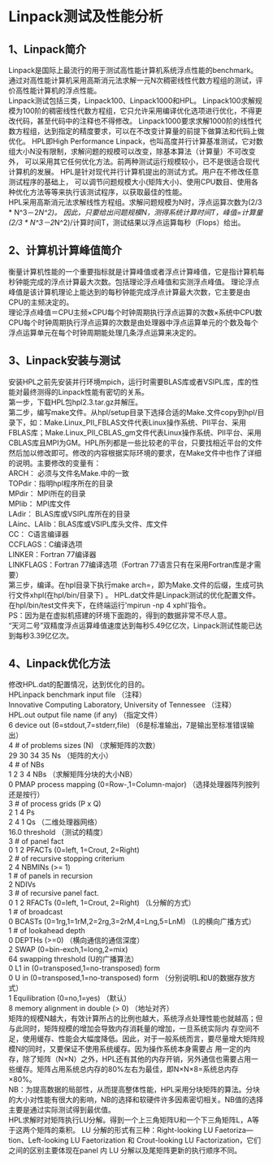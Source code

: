 Linpack测试及性能分析
=======
1、Linpack简介
-
Linpack是国际上最流行的用于测试高性能计算机系统浮点性能的benchmark。
通过对高性能计算机采用高斯消元法求解一元N次稠密线性代数方程组的测试，评价高性能计算机的浮点性能。  
Linpack测试包括三类，Linpack100、Linpack1000和HPL。
Linpack100求解规模为100阶的稠密线性代数方程组，它只允许采用编译优化选项进行优化，不得更改代码，甚至代码中的注释也不得修改。
Linpack1000要求求解1000阶的线性代数方程组，达到指定的精度要求，可以在不改变计算量的前提下做算法和代码上做优化。
HPL即High Performance Linpack，也叫高度并行计算基准测试，它对数组大小N没有限制，求解问题的规模可以改变，除基本算法（计算量）不可改变外，
可以采用其它任何优化方法。前两种测试运行规模较小，已不是很适合现代计算机的发展。
HPL是针对现代并行计算机提出的测试方式。用户在不修改任意测试程序的基础上，
可以调节问题规模大小(矩阵大小)、使用CPU数目、使用各种优化方法等等来执行该测试程序，以获取最佳的性能。  
HPL采用高斯消元法求解线性方程组。求解问题规模为N时，浮点运算次数为(2/3 * N^3－2*N^2)。
因此，只要给出问题规模N，测得系统计算时间T，峰值=计算量(2/3 * N^3－2*N^2)/计算时间T，测试结果以浮点运算每秒（Flops）给出。 
  
2、计算机计算峰值简介
-
衡量计算机性能的一个重要指标就是计算峰值或者浮点计算峰值，它是指计算机每秒钟能完成的浮点计算最大次数。包括理论浮点峰值和实测浮点峰值。
理论浮点峰值是该计算机理论上能达到的每秒钟能完成浮点计算最大次数，它主要是由CPU的主频决定的。  
理论浮点峰值＝CPU主频×CPU每个时钟周期执行浮点运算的次数×系统中CPU数  
CPU每个时钟周期执行浮点运算的次数是由处理器中浮点运算单元的个数及每个浮点运算单元在每个时钟周期能处理几条浮点运算来决定的。
  
3、Linpack安装与测试
-
安装HPL之前先安装并行环境mpich，运行时需要BLAS库或者VSIPL库，库的性能对最终测得的Linpack性能有密切的关系。  
第一步，下载HPL包hpl2.3.tar.gz并解压。  
第二步，编写make文件。从hpl/setup目录下选择合适的Make.<arch>文件copy到hpl/目录下，如：Make.Linux_PII_FBLAS文件代表Linux操作系统、PII平台、采用FBLAS库；Make.Linux_PII_CBLAS_gm文件代表Linux操作系统、PII平台、采用CBLAS库且MPI为GM。HPL所列都是一些比较老的平台，只要找相近平台的文件然后加以修改即可。修改的内容根据实际环境的要求，在Make文件中也作了详细的说明。主要修改的变量有：  
ARCH： 必须与文件名Make.<arch>中的<arch>一致  
TOPdir：指明hpl程序所在的目录  
MPdir： MPI所在的目录  
MPlib： MPI库文件    
LAdir： BLAS库或VSIPL库所在的目录   
LAinc、LAlib：BLAS库或VSIPL库头文件、库文件   
CC： C语言编译器  
CCFLAGS：C编译选项  
LINKER：Fortran 77编译器  
LINKFLAGS：Fortran 77编译选项（Fortran 77语言只有在采用Fortran库是才需要）  
第三步，编译。在hpl目录下执行make arch=<arch>，<arch>即为Make.<arch>文件的后缀，生成可执行文件xhpl(在hpl/bin/<arch>目录下) 。
HPL.dat文件是Linpack测试的优化配置文件。  
在hpl/bin/test文件夹下，在终端运行'mpirun -np 4 xphl'指令。    
PS：因为是在虚拟机搭建的环境下面跑的，得到的数据非常不尽人意。   
“天河二号”双精度浮点运算峰值速度达到每秒5.49亿亿次，Linpack测试性能已达到每秒3.39亿亿次。  

4、Linpack优化方法
-
修改HPL.dat的配置情况，达到优化的目的。  
HPLinpack benchmark input file
（注释）  
Innovative Computing Laboratory, University of Tennessee
（注释）    
HPL.out      output file name (if any)
（指定文件）  
6            device out (6=stdout,7=stderr,file)
（6是标准输出，7是输出至标准错误输出）  
4            # of problems sizes (N)
（求解矩阵的次数）  
29 30 34 35  Ns
（矩阵的大小）  
4            # of NBs  
1 2 3 4      NBs
（求解矩阵分块的大小NB）  
0            PMAP process mapping (0=Row-,1=Column-major)
（选择处理器阵列按列还是按行）  
3            # of process grids (P x Q)  
2 1 4        Ps  
2 4 1        Qs
（二维处理器网络）  
16.0         threshold
（测试的精度）  
3            # of panel fact  
0 1 2        PFACTs (0=left, 1=Crout, 2=Right)   
2            # of recursive stopping criterium  
2 4          NBMINs (>= 1)  
1            # of panels in recursion  
2            NDIVs  
3            # of recursive panel fact.  
0 1 2        RFACTs (0=left, 1=Crout, 2=Right)
（L分解的方式）  
1            # of broadcast  
0            BCASTs (0=1rg,1=1rM,2=2rg,3=2rM,4=Lng,5=LnM)
（L的横向广播方式）  
1            # of lookahead depth  
0            DEPTHs (>=0)
（横向通信的通信深度）  
2            SWAP (0=bin-exch,1=long,2=mix)  
64           swapping threshold
(U的广播算法）  
0            L1 in (0=transposed,1=no-transposed) form  
0            U  in (0=transposed,1=no-transposed) form
（分别说明L和U的数据存放方式）  
1            Equilibration (0=no,1=yes)
（默认）  
8            memory alignment in double (> 0)
（地址对齐）    
矩阵的规模N越大，有效计算所占的比例也越大，系统浮点处理性能也就越高；但与此同时，矩阵规模的增加会导致内存消耗量的增加，一旦系统实际内
存空间不足，使用缓存、性能会大幅度降低。因此，对于一般系统而言，要尽量增大矩阵规模N的同时，又要保证不使用系统缓存。因为操作系统本身需要占
用一定的内存，除了矩阵（N×N）之外，HPL还有其他的内存开销，另外通信也需要占用一些缓存。矩阵占用系统总内存的80%左右为最佳，即N×N×8=系统总内存×80%。  
NB：为提高数据的局部性，从而提高整体性能，HPL采用分块矩阵的算法。分块的大小对性能有很大的影响，NB的选择和软硬件许多因素密切相关。NB值的选择主要是通过实际测试得到最优值。  
HPL求解时对矩阵执行LU分解。得到一个上三角矩阵U和一个下三角矩阵L，A等于这两个矩阵的乘积。
LU 分解的形式有三种：Right-looking LU Faetoriza—tion、Left-looking LU 
Faetorization 和 Crout-looking LU Factorization，它们之间的区别主要体现在panel 内 LU 分解以及尾矩阵更新的执行顺序不同。   








